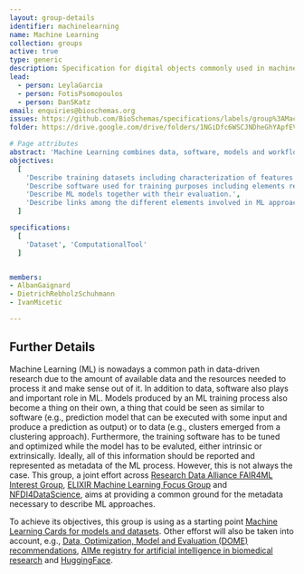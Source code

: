 ```yaml
---
layout: group-details
identifier: machinelearning
name: Machine Learning
collection: groups
active: true
type: generic
description: Specification for digital objects commonly used in machine learning solutions.
lead: 
  - person: LeylaGarcia
  - person: FotisPsomopoulos
  - person: DanSKatz
email: enquiries@bioschemas.org
issues: https://github.com/BioSchemas/specifications/labels/group%3AMachineLearning
folder: https://drive.google.com/drive/folders/1NGiDfc6WSCJNDheGhYApfEVN3-X6Uj6z?usp=sharing

# Page attributes
abstract: 'Machine Learning combines data, software, models and workflows. There is a need to harmonize and connect those different elements to have a full picture of a Machine Learning approach from the metadata perspective.'
objectives:
  [
    'Describe training datasets including characterization of features and attributes that can be used for training (e.g., number of data points, classes, target variable).',
    'Describe software used for training purposes including elements related to the optimization process.',
    'Describe ML models together with their evaluation.',
    'Describe links among the different elements involved in ML approaches clearly and explicitly.'
  ]

specifications:
  [
    'Dataset', 'ComputationalTool'
  ]


members:
- AlbanGaignard
- DietrichRebholzSchuhmann
- IvanMicetic

---
```


<h2>Further Details</h2>

<p>Machine Learning (ML) is nowadays a common path in data-driven research due to the amount of available data and the resources needed to process it and make sense out of it. In addition to data, software also plays and important role in ML. Models produced by an ML training process also become a thing on their own, a thing that could be seen as similar to software (e.g., prediction model that can be executed with some input and produce a prediction as output) or to data (e.g., clusters emerged from a clustering approach). Furthermore, the training software has to be tuned and optimized while the model has to be evaluted, either intrinsic or extrinsically. Ideally, all of this information should be reported and represented as metadata of the ML process. However, this is not always the case. This group, a joint effort across <a href="https://www.rd-alliance.org/groups/fair-machine-learning-fair4ml-ig" target="_blank">Research Data Alliance FAIR4ML Interest Group</a>, <a href="https://elixir-europe.org/focus-groups/machine-learning" target="_blank">ELIXIR Machine Learning Focus Group</a> and <a href="https://www.nfdi4datascience.de/" target="_blank">NFDI4DataScience</a>, aims at providing a common ground for the metadata necessary to describe ML approaches. </p>

<p>To achieve its objectives, this group is using as a starting point <a href="https://research.google/pubs/pub48120/" target="_blank">Machine Learning Cards for models and datasets</a>. Other efforst will also be taken into account, e.g., <a href="https://www.nature.com/articles/s41592-021-01205-4" target="_blank">Data, Optimization, Model and Evaluation (DOME) recommendations</a>, <a href="https://doi.org/10.1038/s41592-021-01241-0" target="_blank">AIMe registry for artificial intelligence in biomedical research</a> and <a href="https://huggingface.co/" target="_blank">HuggingFace</a>.</p>
